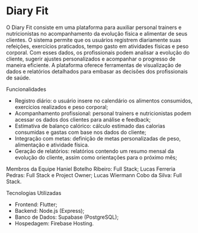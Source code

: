 # Diary Fit

O Diary Fit consiste em uma plataforma para auxiliar personal trainers e nutricionistas no acompanhamento da evolução física e alimentar de seus clientes. O sistema permite que os usuários registrem diariamente suas refeições, exercícios praticados, tempo gasto em atividades físicas e peso corporal. Com esses dados, os profissionais podem analisar a evolução do cliente, sugerir ajustes personalizados e acompanhar o progresso de maneira eficiente. A plataforma oferece ferramentas de visualização de dados e relatórios detalhados para embasar as decisões dos profissionais de saúde.

Funcionalidades
- Registro diário: o usuário insere no calendário os alimentos consumidos, exercícios realizados e peso corporal;
- Acompanhamento profissional: personal trainers e nutricionistas podem acessar os dados dos clientes para análise e feedback;
- Estimativa de balanço calórico: cálculo estimado das calorias consumidas e gastas com base nos dados do cliente;
- Integração com metas: definição de metas personalizadas de peso, alimentação e atividade física.
- Geração de relatórios: relatórios contendo um resumo mensal da evolução do cliente, assim como orientações para o próximo mês;

Membros da Equipe
Haniel Botelho Ribeiro: Full Stack;
Lucas Ferreria Pedras: Full Stack e Project Owner;
Lucas Wiermann Cobo da Silva: Full Stack.

Tecnologias Utilizadas
- Frontend: Flutter;
- Backend: Node.js (Express);
- Banco de Dados: Supabase (PostgreSQL);
- Hospedagem: Firebase Hosting.
